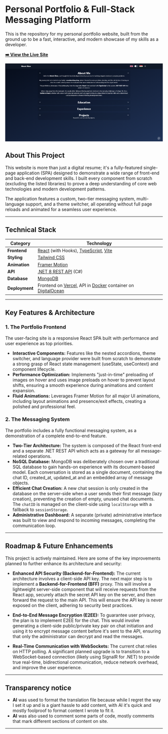 # Personal Portfolio & Full-Stack Messaging Platform

This is the repository for my personal portfolio website, built from the ground up to be a fast, interactive, and modern showcase of my skills as a developer.

**[➡️ View the Live Site](https://www.mezeiakos.cv)**

![Screenshot of the portfolio website](./src/assets/cvWebsiteScreenshot.png)

## About This Project

This website is more than just a digital resume; it's a fully-featured single-page application (SPA) designed to demonstrate a wide range of front-end and back-end development skills. I built every component from scratch (excluding the listed libraries) to prove a deep understanding of core web technologies and modern development patterns.

The application features a custom, two-tier messaging system, multi-language support, and a theme switcher, all operating without full page reloads and animated for a seamless user experience.

---

## Technical Stack

| Category       | Technology                                                                                                                                     |
|----------------|------------------------------------------------------------------------------------------------------------------------------------------------|
| **Frontend**   | [React](https://react.dev/) (with Hooks), [TypeScript](https://www.typescriptlang.org/), [Vite](https://vitejs.dev/)                           |
| **Styling**    | [Tailwind CSS](https://tailwindcss.com/)                                                                                                       |
| **Animation**  | [Framer Motion](https://motion.dev/)                                                                                                           |
| **API**        | [.NET 8 REST API](https://dotnet.microsoft.com/en-us/) (C#)                                                                                    |
| **Database**   | [MongoDB](https://www.mongodb.com/)                                                                                                            |
| **Deployment** | Frontend on [Vercel](https://vercel.com/), API in [Docker](https://www.docker.com/) container on [DigitalOcean](https://www.digitalocean.com/) |

---

## Key Features & Architecture

### 1. The Portfolio Frontend

The user-facing site is a responsive React SPA built with performance and user experience as top priorities.

- **Interactive Components:** Features like the nested accordions, theme switcher, and language provider were built from scratch to demonstrate a strong grasp of React state management (useState, useContext) and component lifecycle.
- **Performance Optimization:** Implements "just-in-time" preloading of images on hover and uses image preloads on hover to prevent layout shifts, ensuring a smooth experience during animations and content expansion.
- **Fluid Animations:** Leverages Framer Motion for all major UI animations, including layout animations and presence/exit effects, creating a polished and professional feel.

### 2. The Messaging System

The portfolio includes a fully functional messaging system, as a demonstration of a complete end-to-end feature.

- **Two-Tier Architecture:** The system is composed of the React front-end and a separate .NET REST API which acts as a gateway for all message-related operations.
- **NoSQL Database:** MongoDB was deliberately chosen over a traditional SQL database to gain hands-on experience with its document-based model. Each conversation is stored as a single document, containing the chat ID, created_at, updated_at and an embedded array of message objects.
- **Efficient Chat Creation:** A new chat session is only created in the database on the server-side when a user sends their first message (lazy creation), preventing the creation of empty, unused chat documents. The `chatID` is managed on the client-side using `localStorage` with a fallback to `sessionStorage`.
- **Administrative Dashboard:** A separate (private) administrative interface was built to view and respond to incoming messages, completing the communication loop.

---

## Roadmap & Future Enhancements

This project is actively maintained. Here are some of the key improvements planned to further enhance its architecture and security:

-   **Enhanced API Security (Backend-for-Frontend):** The current architecture involves a client-side API key. The next major step is to implement a **Backend-for-Frontend (BFF)** proxy. This will involve a lightweight server-side component that will receive requests from the React app, securely attach the secret API key on the server, and then forward the request to the main API. This will ensure the API key is never exposed on the client, adhering to security best practices.

-   **End-to-End Message Encryption (E2EE):** To guarantee user privacy, the plan is to implement E2EE for the chat. This would involve generating a client-side public/private key pair on chat initiation and using it to encrypt message content before it's sent to the API, ensuring that only the administrator can decrypt and read the messages.

-   **Real-Time Communication with WebSockets:** The current chat relies on HTTP polling. A significant planned upgrade is to transition to a WebSocket-based connection (likely using SignalR for .NET) to provide true real-time, bidirectional communication, reduce network overhead, and improve the user experience.

---

## Transparency notice

-   **AI** was used to format the translation file because while I regret the way I set it up and is a giant hassle to add content, with AI it's quick and mostly foolproof to format content I wrote to fit it.
-   **AI** was also used to comment some parts of code, mostly comments that mark different sections of content on site.

---